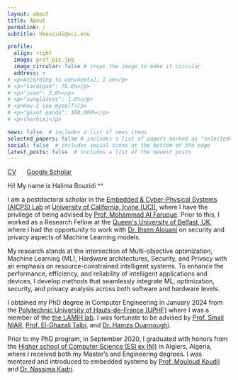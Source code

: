 ```yaml
---
layout: about
title: About
permalink: /
subtitle: hbouzidi@uci.edu

profile:
  align: right
  image: prof_pic.jpg
  image_circular: false # crops the image to make it circular
  address: >
# <p>According to convnextv2, I am</p>
# <p>"cardigan": 75.6%</p>
# <p>"jean": 2.0%</p>
# <p>"sunglasses": 1.0%</p>
# <p>How I see myself</p>
# <p>"giant panda": 100,000%</p>
# <p>(he/him)</p>

news: false  # includes a list of news items
selected_papers: false # includes a list of papers marked as "selected={true}"
social: false  # includes social icons at the bottom of the page
latest_posts: false  # includes a list of the newest posts
---
```


[CV](/assets/pdf/Halima_Bouzidi_CV.pdf) &nbsp;&nbsp;&nbsp;&nbsp; [Google Scholar](https://scholar.google.com/citations?user=sI0ity4AAAAJ&hl=en)

<!-- **Some text, maybe for later** -->

Hi! My name is Halima Bouzidi ^^

I am a postdoctoral scholar in the [Embedded & Cyber-Physical Systems (AICPS) Lab](https://aicps.eng.uci.edu/) at [University of California, Irvine (UCI)](https://uci.edu/), where I have the privilege of being advised by [Prof. Mohammad Al Faruque](https://aicps.eng.uci.edu/people-2/). Prior to this, I worked as a Research Fellow at the [Queen's University of Belfast, UK](https://www.qub.ac.uk/), where I had the opportunity to work with [Dr. Ihsen Alouani](https://sites.google.com/view/ihsen-alouani) on security and privacy aspects of Machine Learning models.

My research stands at the intersection of Multi-objective optimization, Machine Learning (ML), Hardware architectures, Security, and Privacy with an emphasis on resource-constrained intelligent systems. To enhance the performance, efficiency, and reliability of intelligent applications and devices, I develop methods that seamlessly integrate ML, optimization, security, and privacy analysis across both software and hardware levels.

I obtained my PhD degree in Computer Engineering in January 2024 from the [Polytechnic University of Hauts-de-France (UPHF)](https://www.uphf.fr/en) where I was a member of the [the LAMIH lab](https://www.uphf.fr/lamih). I was fortunate to be advised by [Prof. Smail NIAR](https://www.uphf.fr/lamih/membres/niar_smail), [Prof. El-Ghazali Talbi](https://www.cristal.univ-lille.fr/~talbi/indexf043.html?n=Main.Biography), and [Dr. Hamza Ouarnoughi](https://www.uphf.fr/lamih/membres/ouarnoughi_hamza).

Prior to my PhD program, in September 2020, I graduated with honors from the [Higher school of Computer Science (ESI ex INI)](https://www.esi.dz/en/home/) in Algiers, Algeria, where I received both my Master’s and Engineering degrees. I was mentored and introduced to embedded systems by [Prof. Mouloud Koudil](https://www.linkedin.com/in/mouloud-koudil-3a07ab24/?originalSubdomain=dz) and [Dr. Nassima Kadri](https://www.linkedin.com/in/kadri-nassima-909588131/).
